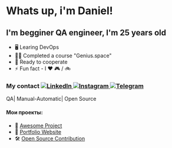 
<h1>Whats up, i'm Daniel!</h1>

<h2>I'm begginer QA engineer, I'm 25 years old</h2>

- 🖥 Learing DevOps
- 👨‍🎓 Сompleted a course "Genius.space"
- 🤝 Ready to cooperate
- ⚡ Fun fact - I ❤️ 🎮 / 🚲

<h3>My contact
<a href="https://www.linkedin.com/in/daniil-zhukov-350a6b216/" target="_blank">
    <img src="https://img.shields.io/badge/LinkedIn-0077B5?style=for-the-badge&logo=linkedin&logoColor=white" alt="LinkedIn">
</a>
<a href="https://www.instagram.com/casait_l?igsh=Yno1YXZoNGN1NG9i&utm_source=qr" target="_blank">
    <img src="https://img.shields.io/badge/Instagram-E4405F?style=for-the-badge&logo=instagram&logoColor=white" alt="Instagram">
</a>
<a href="https://t.me/Diii23" target="_blank">
    <img src="https://img.shields.io/badge/Telegram-26A5E4?style=for-the-badge&logo=telegram&logoColor=white" alt="Telegram">
</a>

</h3>
<body>
        <p>QA| Manual-Automatic| Open Source</p>
        </div>
        <h4>Мои проекты:</h4>
        <ul class="projects">
            <li>🚀 <a href="#">Awesome Project</a></li>
            <li>📌 <a href="#">Portfolio Website</a></li>
            <li>🛠 <a href="#">Open Source Contribution</a></li>
     </ul>
    </div>
</body>
</html> 




